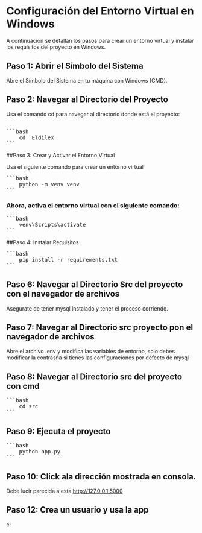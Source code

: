 # Configuración del Entorno Virtual en Windows

A continuación se detallan los pasos para crear un entorno virtual y instalar los requisitos del proyecto en Windows.

## Paso 1: Abrir el Símbolo del Sistema

Abre el Símbolo del Sistema en tu máquina con Windows (CMD).

## Paso 2: Navegar al Directorio del Proyecto

Usa el comando cd para navegar al directorio donde está el proyecto:

<pre>

```bash
    cd  Eldilex
```
</pre>

##Paso 3: Crear y Activar el Entorno Virtual

Usa el siguiente comando para crear un entorno virtual
<pre>
```bash
    python -m venv venv
```
</pre>

### Ahora, activa el entorno virtual con el siguiente comando:
<pre>
```bash
    venv\Scripts\activate
```
</pre>

##Paso 4: Instalar Requisitos
<pre>
```bash
    pip install -r requirements.txt
```
</pre>

## Paso 6: Navegar al Directorio Src del proyecto con el navegador de archivos

Asegurate de tener mysql instalado y tener el proceso corriendo.

## Paso 7: Navegar al Directorio src proyecto pon el navegador de archivos

Abre el archivo .env y modifica las variables de entorno, solo debes modificar la contrasña si tienes las configuraciones por defecto de mysql

## Paso 8: Navegar al Directorio src del proyecto con cmd 
<pre>
```bash
    cd src
```
</pre>

## Paso 9: Ejecuta el proyecto
<pre>
```bash
    python app.py
```
</pre>

## Paso 10: Click ala dirección mostrada en consola.

Debe lucir parecida a esta http://127.0.0.1:5000


## Paso 12: Crea un usuario y usa la app

c:









